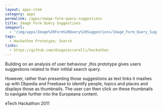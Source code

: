 ```yaml
---
layout: apps-item
category: apps
permalink: /apps/image-form-query-suggestions
title: Image Form Query Suggestions
imageurl:
  - "/img/apps/Image%20Form%20Query%20Suggestions/Image_Form_Query_Suggestions.jpg"
tags:
  - Hackathon Prototype; Search
links:
  - https://github.com/diegoceccarelli/hackathon
---
```


Building on an analysis of user behaviour ,this prototype gives users suggestions related to their intitial search query.

However, rather than presenting those suggestions as text links it mashes up with Dbpedia and Freebase to identify people, topics and places and displays those as thumbnails. The user can then click on these thumbnails to navigate further into the Europeana content.

eTech Hackathon 2011
